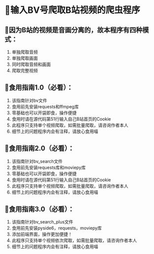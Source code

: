 # :raised_hands:输入BV号爬取B站视频的爬虫程序
## :bell:因为B站的视频是音画分离的，故本程序有四种模式：
1. 单独爬取音频
2. 单独爬取画面
3. 同时爬取音频和画面
4. 爬取完整视频
## :seedling:食用指南1.0（必看）：
1. 该指南针对bv文件
2. 食用前先安装requests和ffmpeg库
3. 零基础也可以开袋即食，操作便捷
4. 食用时请在源代码第51行输入自己B站首页的Cookie
5. 此程序只支持单个视频爬取，如需批量爬取，请咨询作者本人
6. 细节上的问题程序内会有注释，请放心食用喵
## :blossom:食用指南2.0（必看）：
1. 该指南针对bv_search文件
2. 食用前先安装requests库和moviepy库
3. 零基础也可以开袋即食，操作便捷
4. 食用时请在源代码第51行输入自己B站首页的Cookie
5. 此程序只支持单个视频爬取，如需批量爬取，请咨询作者本人
6. 细节上的问题程序内会有注释，请放心食用喵
## :palm_tree:食用指南3.0（必看）：
1. 该指南针对bv_search_plus文件
2. 食用前先安装pyside6，requests，moviepy库
3. 添加前端界面，操作更加便捷！
4. 此程序只支持单个视频依次爬取，如需批量爬取，请咨询作者本人
5. 细节上的问题程序内会有注释，请放心食用喵
